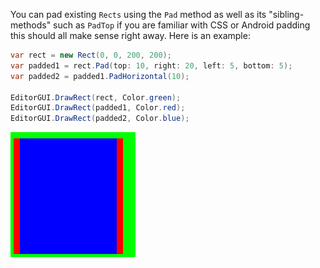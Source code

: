 ﻿You can pad existing `Rects` using the `Pad` method as well as its "sibling-methods" such as `PadTop` if you are familiar with CSS or Android padding this should all make sense right away. Here is an example:

```csharp
var rect = new Rect(0, 0, 200, 200);
var padded1 = rect.Pad(top: 10, right: 20, left: 5, bottom: 5);
var padded2 = padded1.PadHorizontal(10);

EditorGUI.DrawRect(rect, Color.green);
EditorGUI.DrawRect(padded1, Color.red);
EditorGUI.DrawRect(padded2, Color.blue);
```

![image](./Images/Padding.png)
